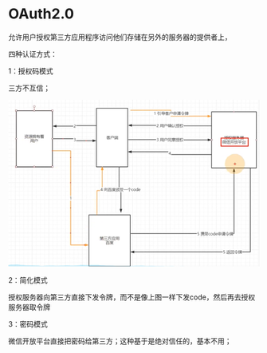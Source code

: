 # OAuth2.0

允许用户授权第三方应用程序访问他们存储在另外的服务器的提供者上，

四种认证方式：

1：授权码模式

三方不互信；

![image-20220913191507733](media/image-20220913191507733.png)

2：简化模式

授权服务器向第三方直接下发令牌，而不是像上图一样下发code，然后再去授权服务器取令牌

3：密码模式

微信开放平台直接把密码给第三方；这种基于是绝对信任的，基本不用；

